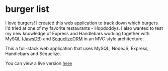 # burger list


I love burgers! I created this web application to track down which burgers I'd tried at one of my favorite restaurants - Hopdoddys.  I also wanted to test my new knowledge of Express and Handlebars working together with MySQL ([JawsDB](https://elements.heroku.com/addons/jawsdb)) and [SequelizeORM](https://sequelize.org/) in an MVC style architecture.

This a full-stack web application that uses MySQL, NodeJS, Express, Handlebars and Sequelize.

You can view a live version [here](https://peaceful-reef-68425.herokuapp.com/)

